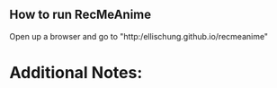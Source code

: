 ## How to run RecMeAnime

Open up a browser and go to "http:/ellischung.github.io/recmeanime"

# Additional Notes:



